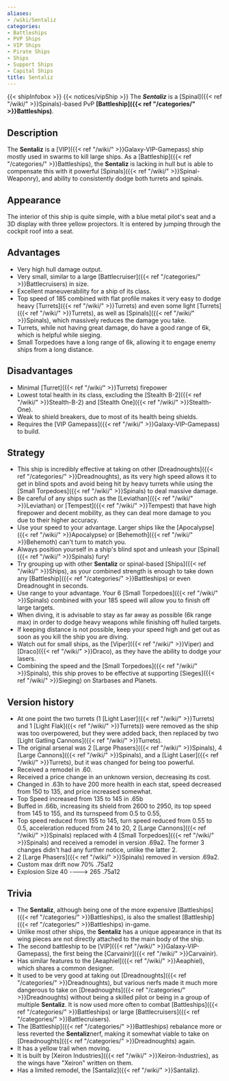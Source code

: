 ```yaml
---
aliases:
- /wiki/Sentaliz
categories:
- Battleships
- PVP Ships
- VIP Ships
- Pirate Ships
- Ships
- Support Ships
- Capital Ships
title: Sentaliz
---
```


{{< shipInfobox >}} {{< notices/vipShip >}} The **_Sentaliz_** is a [Spinal]({{< ref "/wiki/" >}}Spinals)-based PvP **[Battleship]({{< ref "/categories/" >}}Battleships)**. 

## Description

The **Sentaliz** is a [VIP]({{< ref "/wiki/" >}}Galaxy-VIP-Gamepass) ship mostly used in swarms to kill large ships. As a [Battleship]({{< ref "/categories/" >}}Battleships), the **Sentaliz** is lacking in hull but is able to compensate this with it powerful [Spinals]({{< ref "/wiki/" >}}Spinal-Weaponry), and ability to consistently dodge both turrets and spinals.

## Appearance

The interior of this ship is quite simple, with a blue metal pilot's seat and a 3D display with three yellow projectors. It is entered by jumping through the cockpit roof into a seat.

## Advantages

- Very high hull damage output.
- Very small, similar to a large [Battlecruiser]({{< ref "/categories/" >}}Battlecruisers) in size.
- Excellent maneuverability for a ship of its class.
- Top speed of 185 combined with flat profile makes it very easy to dodge heavy [Turrets]({{< ref "/wiki/" >}}Turrets) and even some light [Turrets]({{< ref "/wiki/" >}}Turrets), as well as [Spinals]({{< ref "/wiki/" >}}Spinals), which massively reduces the damage you take.
- Turrets, while not having great damage, do have a good range of 6k, which is helpful while sieging.
- Small Torpedoes have a long range of 6k, allowing it to engage enemy ships from a long distance.

## Disadvantages

- Minimal [Turret]({{< ref "/wiki/" >}}Turrets) firepower
- Lowest total health in its class, excluding the [Stealth B-2]({{< ref "/wiki/" >}}Stealth-B-2) and [Stealth One]({{< ref "/wiki/" >}}Stealth-One).
- Weak to shield breakers, due to most of its health being shields.
- Requires the [VIP Gamepass]({{< ref "/wiki/" >}}Galaxy-VIP-Gamepass) to build.

## Strategy

- This ship is incredibly effective at taking on other [Dreadnoughts]({{< ref "/categories/" >}}Dreadnoughts), as its very high speed allows it to get in blind spots and avoid being hit by heavy turrets while using the [Small Torpedoes]({{< ref "/wiki/" >}}Spinals) to deal massive damage.
- Be careful of any ships such as the [Leviathan]({{< ref "/wiki/" >}}Leviathan) or [Tempest]({{< ref "/wiki/" >}}Tempest) that have high firepower and decent mobility, as they can deal more damage to you due to their higher accuracy.
- Use your speed to your advantage. Larger ships like the [Apocalypse]({{< ref "/wiki/" >}}Apocalypse) or [Behemoth]({{< ref "/wiki/" >}}Behemoth) can't turn to match you.
- Always position yourself in a ship's blind spot and unleash your [Spinal]({{< ref "/wiki/" >}}Spinals) fury!
- Try grouping up with other **Sentaliz** or spinal-based [Ships]({{< ref "/wiki/" >}}Ships), as your combined strength is enough to take down any [Battleship]({{< ref "/categories/" >}}Battleships) or even Dreadnought in seconds.
- Use range to your advantage. Your 6 [Small Torpedoes]({{< ref "/wiki/" >}}Spinals) combined with your 185 speed will allow you to finish off large targets.
- When diving, it is advisable to stay as far away as possible (6k range max) in order to dodge heavy weapons while finishing off hulled targets.
- If keeping distance is not possible, keep your speed high and get out as soon as you kill the ship you are diving.
- Watch out for small ships, as the [Viper]({{< ref "/wiki/" >}}Viper) and [Draco]({{< ref "/wiki/" >}}Draco), as they have the ability to dodge your lasers.
- Combining the speed and the [Small Torpedoes]({{< ref "/wiki/" >}}Spinals), this ship proves to be effective at supporting [Sieges]({{< ref "/wiki/" >}}Sieging) on Starbases and Planets.

## Version history 

- At one point<span> the two turrets (1 [Light Laser]({{< ref "/wiki/" >}}Turrets) and 1 [Light Flak]({{< ref "/wiki/" >}}Turrets)) were removed as the ship was too overpowered, but they were added back, then replaced by two [Light Gatling Cannons]({{< ref "/wiki/" >}}Turrets).</span>
- The original arsenal was 2 [Large Phasers]({{< ref "/wiki/" >}}Spinals), 4 [Large Cannons]({{< ref "/wiki/" >}}Spinals), and a [Light Laser]({{< ref "/wiki/" >}}Turrets), but it was changed for being too powerful.
- Received a remodel in .60.
- Received a price change in an unknown version, decreasing its cost.
- Changed in .63h to have 200 more health in each stat, speed decreased from 150 to 135, and price increased somewhat.
- Top Speed increased from 135 to 145 in .65b
- Buffed in .66b, increasing its shield from 2600 to 2950, its top speed from 145 to 155, and its turnspeed from 0.5 to 0.55,
- Top speed reduced from 155 to 145, turn speed reduced from 0.55 to 0.5, acceleration reduced from 24 to 20, 2 [Large Cannons]({{< ref "/wiki/" >}}Spinals) replaced with 4 [Small Torpedoes]({{< ref "/wiki/" >}}Spinals) and received a remodel in version .69a2. The former 3 changes didn't had any further notice, unlike the latter 2.
- 2 [Large Phasers]({{< ref "/wiki/" >}}Spinals) removed in version .69a2.
- Custom max drift now 70% .75a12
- Explosion Size 40 ----> 265 .75a12

## Trivia

- The **Sentaliz**, although being one of the more expensive [Battleships]({{< ref "/categories/" >}}Battleships), is also the smallest [Battleship]({{< ref "/categories/" >}}Battleships) in-game.
- Unlike most other ships, the **Sentaliz** has a unique appearance in that its wing pieces are not directly attached to the main body of the ship.
- The second battleship to be [VIP]({{< ref "/wiki/" >}}Galaxy-VIP-Gamepass), the first being the [Carvainir]({{< ref "/wiki/" >}}Carvainir).
- Has similar features to the [Aeaphiel]({{< ref "/wiki/" >}}Aeaphiel), which shares a common designer.
- It used to be very good at taking out [Dreadnoughts]({{< ref "/categories/" >}}Dreadnoughts), but various nerfs made it much more dangerous to take on [Dreadnoughts]({{< ref "/categories/" >}}Dreadnoughts) without being a skilled pilot or being in a group of multiple **Sentaliz**. It is now used more often to combat [Battleships]({{< ref "/categories/" >}}Battleships) or large [Battlecruisers]({{< ref "/categories/" >}}Battlecruisers).
- The [Battleship]({{< ref "/categories/" >}}Battleships) rebalance more or less reverted the **Sentaliz**nerf, making it somewhat viable to take on [Dreadnoughts]({{< ref "/categories/" >}}Dreadnoughts) again.
- It has a yellow trail when moving.
- It is built by [Xeiron Industries]({{< ref "/wiki/" >}}Xeiron-Industries), as the wings have "Xeiron" written on them.
- Has a limited remodel, the [Santaliz]({{< ref "/wiki/" >}}Santaliz).